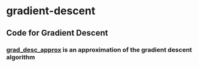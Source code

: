 # gradient-descent
## Code for Gradient Descent

### [grad_desc_approx](grad_desc_approx.py) is an approximation of the gradient descent algorithm